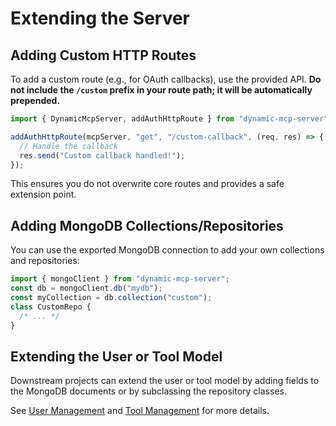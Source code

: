 # Extending the Server

## Adding Custom HTTP Routes

To add a custom route (e.g., for OAuth callbacks), use the provided API. **Do not include the `/custom` prefix in your route path; it will be automatically prepended.**

```typescript
import { DynamicMcpServer, addAuthHttpRoute } from "dynamic-mcp-server";

addAuthHttpRoute(mcpServer, "get", "/custom-callback", (req, res) => {
  // Handle the callback
  res.send("Custom callback handled!");
});
```

This ensures you do not overwrite core routes and provides a safe extension point.

## Adding MongoDB Collections/Repositories

You can use the exported MongoDB connection to add your own collections and repositories:

```typescript
import { mongoClient } from "dynamic-mcp-server";
const db = mongoClient.db("mydb");
const myCollection = db.collection("custom");
class CustomRepo {
  /* ... */
}
```

## Extending the User or Tool Model

Downstream projects can extend the user or tool model by adding fields to the MongoDB documents or by subclassing the repository classes.

See [User Management](./user-management.md) and [Tool Management](./tool-management.md) for more details.
